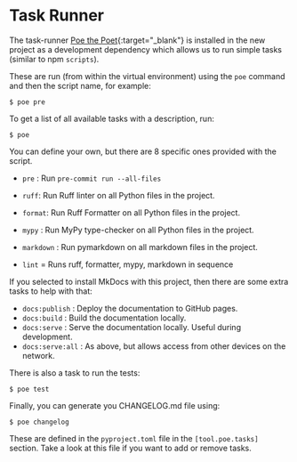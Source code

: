 # Task Runner

The task-runner [Poe the
Poet](https://github.com/nat-n/poethepoet){:target="_blank"} is installed in the
new project as a development dependency which allows us to run simple tasks
(similar to npm `scripts`).

These are run (from within the virtual environment) using the `poe` command and
then the script name, for example:

```console
$ poe pre
```

To get a list of all available tasks with a description, run:

```console
$ poe
```

You can define your own, but there are 8 specific ones provided with the script.

- `pre` : Run `pre-commit run --all-files`
- `ruff`: Run Ruff linter on all Python files in the project.
- `format`: Run Ruff Formatter on all Python files in the project.
- `mypy` : Run MyPy type-checker on all Python files in the project.
- `markdown` : Run pymarkdown on all markdown files in the project.

- `lint` = Runs ruff, formatter, mypy, markdown in sequence

If you selected to install MkDocs with this project, then there are some extra
tasks to help with that:

- `docs:publish` : Deploy the documentation to GitHub pages.
- `docs:build` : Build the documentation locally.
- `docs:serve` : Serve the documentation locally. Useful during development.
- `docs:serve:all` : As above, but allows access from other devices on the
  network.

There is also a task to run the tests:

```console
$ poe test
```

Finally, you can generate you CHANGELOG.md file using:

```console
$ poe changelog
```

These are defined in the `pyproject.toml` file in the `[tool.poe.tasks]`
section. Take a look at this file if you want to add or remove tasks.
